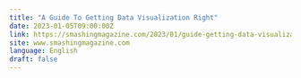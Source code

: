 ```yaml
---
title: "A Guide To Getting Data Visualization Right"
date: 2023-01-05T09:00:00Z
link: https://smashingmagazine.com/2023/01/guide-getting-data-visualization-right/?utm_medium=RSS&utm_source=news.12bit.vn
site: www.smashingmagazine.com
language: English
draft: false
---
```

